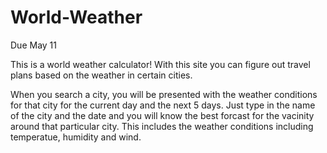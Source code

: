 # World-Weather
Due May 11

This is a world weather calculator!
With this site you can figure out travel plans based on the weather in certain cities.

When you search a city, you will be presented with the weather conditions for that city for the current day and the next 5 days.
Just type in the name of the city and the date and you will know the best forcast for the vacinity around that particular city.
This includes the weather conditions including temperatue, humidity and wind. 